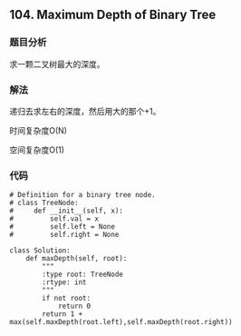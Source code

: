 ## 104. Maximum Depth of Binary Tree

### 题目分析
求一颗二叉树最大的深度。

### 解法
递归去求左右的深度，然后用大的那个+1。

时间复杂度O(N)

空间复杂度O(1)

### 代码
```
# Definition for a binary tree node.
# class TreeNode:
#     def __init__(self, x):
#         self.val = x
#         self.left = None
#         self.right = None

class Solution:
    def maxDepth(self, root):
        """
        :type root: TreeNode
        :rtype: int
        """
        if not root:
            return 0
        return 1 + max(self.maxDepth(root.left),self.maxDepth(root.right))

```
